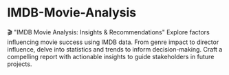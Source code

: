# IMDB-Movie-Analysis
🎬 "IMDB Movie Analysis: Insights &amp; Recommendations"  Explore factors influencing movie success using IMDB data. From genre impact to director influence, delve into statistics and trends to inform decision-making. Craft a compelling report with actionable insights to guide stakeholders in future projects.
